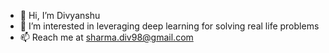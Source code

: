- 👋 Hi, I’m Divyanshu
- 👀 I’m interested in leveraging deep learning for solving real life problems
- 📫 Reach me at sharma.div98@gmail.com

<!---
1skol1/1skol1 is a ✨ special ✨ repository because its `README.md` (this file) appears on your GitHub profile.
You can click the Preview link to take a look at your changes.
--->
